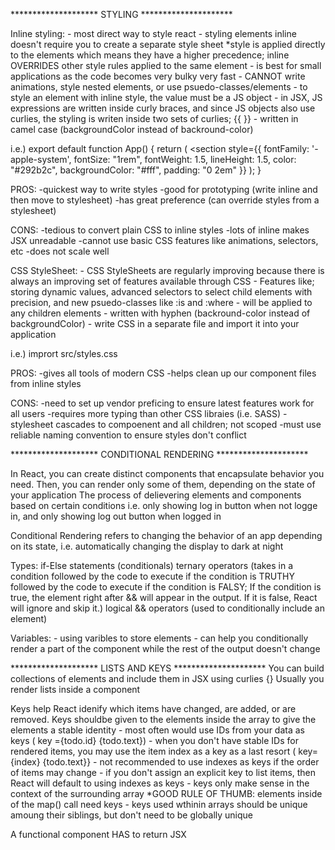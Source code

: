 ******************** STYLING *********************

Inline styling:
    - most direct way to style react
    - styling elements inline doesn't require you to create a separate style sheet
        *style is applied directly to the elements which means they have a higher precedence; inline OVERRIDES other style rules applied to the same element
    - is best for small applications as the code becomes very bulky very fast
    - CANNOT write animations, style nested elements, or use psuedo-classes/elements
    - to style an element with inline style, the value must be a JS object
    - in JSX, JS expressions are written inside curly braces, and since JS objects also use curlies, the styling is writen inside two sets of curlies; {{ }}
    - written in camel case (backgroundColor instead of backround-color)

i.e.)
export default function App() {
  return (
    <section
      style={{
        fontFamily: '-apple-system',
        fontSize: "1rem",
        fontWeight: 1.5,
        lineHeight: 1.5,
        color: "#292b2c",
        backgroundColor: "#fff",
        padding: "0 2em"
      }}
  );
}

PROS:
-quickest way to write styles
-good for prototyping (write inline and then move to stylesheet)
-has great preference (can override styles from a stylesheet)

CONS:
-tedious to convert plain CSS to inline styles
-lots of inline makes JSX unreadable
-cannot use basic CSS features like animations, selectors, etc
-does not scale well







CSS StyleSheet:
    - CSS StyleSheets are regularly improving because there is always an improving set of features available through CSS
    - Features like; storing dynamic values, advanced selectors to select child elements with precision, and new psuedo-classes like :is and :where
    - will be applied to any children elements
    - written with hyphen (backround-color instead of backgroundColor)
    - write CSS in a separate file and import it into your application

i.e.)
imprort src/styles.css

PROS:
-gives all tools of modern CSS
-helps clean up our component files from inline styles

CONS:
-need to set up vendor preficing to ensure latest features work for all users
-requires more typing than other CSS libraies (i.e. SASS)
-stylesheet cascades to compoenent and all children; not scoped
-must use reliable naming convention to ensure styles don't conflict







******************** CONDITIONAL RENDERING *********************

In React, you can create distinct components that encapsulate behavior you need. Then, you can render only some of them, depending on the state of your application
The process of delievering elements and components based on certain conditions
    i.e. only showing log in button when not logge in, and only showing log out button when logged in

Conditional Rendering refers to changing the behavior of an app depending on its state, i.e. automatically changing the display to dark at night

Types: 
if-Else statements (conditionals)
ternary operators (takes in a condition followed by the code to execute if the condition is TRUTHY followed by the code to execute if the condition is FALSY; If the condition is true, the element right after && will appear in the output. If it is false, React will ignore and skip it.)
logical && operators (used to conditionally include an element)

Variables:
    - using varibles to store elements
    - can help you conditionally render a part of the component while the rest of the output doesn't change









******************** LISTS AND KEYS *********************
You can build collections of elements and include them in JSX using curlies {}
Usually you render lists inside a component

Keys help React idenify which items have changed, are added, or are removed. Keys shouldbe given to the elements inside the array to give the elements a stable identity
    - most often would use IDs from your data as keys ( key ={todo.id} {todo.text})
    - when you don't have stable IDs for rendered items, you may use the item index as a key as a last resort ( key={index} {todo.text}}
    - not recommended to use indexes as keys if the order of items may change
    - if you don't assign an explicit key to list items, then React will default to using indexes as keys
    - keys only make sense in the context of the surrounding array
        *GOOD RULE OF THUMB: elements inside of the map() call need keys
    - keys used wthinin arrays should be unique amoung their siblings, but don't need to be globally unique



A functional component HAS to return JSX